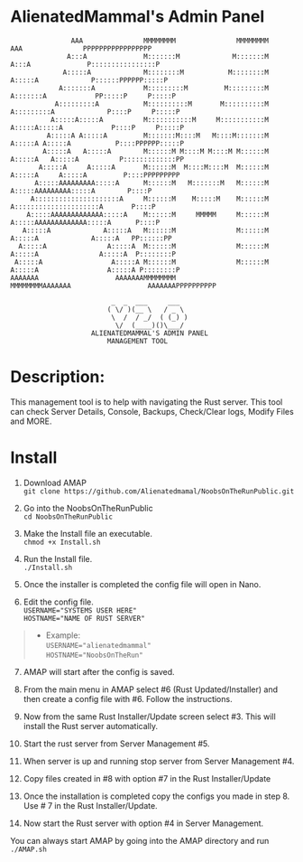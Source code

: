 # AlienatedMammal's Admin Panel 

```
       	       AAA               MMMMMMMM               MMMMMMMM               AAA               PPPPPPPPPPPPPPPPP
              A:::A              M:::::::M             M:::::::M              A:::A              P::::::::::::::::P
             A:::::A             M::::::::M           M::::::::M             A:::::A             P::::::PPPPPP:::::P
            A:::::::A            M:::::::::M         M:::::::::M            A:::::::A            PP:::::P     P:::::P
           A:::::::::A           M::::::::::M       M::::::::::M           A:::::::::A             P::::P     P:::::P
          A:::::A:::::A          M:::::::::::M     M:::::::::::M          A:::::A:::::A            P::::P     P:::::P
       	 A:::::A A:::::A         M:::::::M::::M   M::::M:::::::M         A:::::A A:::::A           P::::PPPPPP:::::P
        A:::::A   A:::::A        M::::::M M::::M M::::M M::::::M        A:::::A   A:::::A          P:::::::::::::PP
       A:::::A     A:::::A       M::::::M  M::::M::::M  M::::::M       A:::::A     A:::::A         P::::PPPPPPPPP  
      A:::::AAAAAAAAA:::::A      M::::::M   M:::::::M   M::::::M      A:::::AAAAAAAAA:::::A        P::::P    
     A:::::::::::::::::::::A     M::::::M    M:::::M    M::::::M     A:::::::::::::::::::::A       P::::P
    A:::::AAAAAAAAAAAAA:::::A    M::::::M     MMMMM     M::::::M    A:::::AAAAAAAAAAAAA:::::A      P::::P
   A:::::A             A:::::A   M::::::M               M::::::M   A:::::A             A:::::A   PP::::::PP
  A:::::A               A:::::A  M::::::M               M::::::M  A:::::A               A:::::A  P::::::::P
 A:::::A                 A:::::A M::::::M               M::::::M A:::::A                 A:::::A P::::::::P
AAAAAAA                   AAAAAAAMMMMMMMM               MMMMMMMMAAAAAAA                   AAAAAAAPPPPPPPPPP

					     _  _  ___     ___  
					    ( \/ )(__ \   / _ \ 
					     \  /  / _/  ( (_) )
					      \/  (____)()\___/ 
					ALIENATEDMAMMAL'S ADMIN PANEL
						MANAGEMENT TOOL
```

# Description: 
This management tool is to help with navigating the Rust server. This tool can check Server Details, 
Console, Backups, Check/Clear logs, Modify Files and MORE. 


# Install 
1) Download AMAP<br>
```git clone https://github.com/Alienatedmamal/NoobsOnTheRunPublic.git```

2) Go into the NoobsOnTheRunPublic<br>
   ```cd NoobsOnTheRunPublic```

3) Make the Install file an executable.<br>
```chmod +x Install.sh```

4) Run the Install file.<br>
```./Install.sh```

5) Once the installer is completed the config file will open in Nano.<br>

6) Edit the config file.<br>
```USERNAME="SYSTEMS USER HERE"```<br>
```HOSTNAME="NAME OF RUST SERVER"```<br>
>- Example:<br>
```USERNAME="alienatedmammal"```<br>
```HOSTNAME="NoobsOnTheRun"```

7) AMAP will start after the config is saved. 

8) From the main menu in AMAP select #6 (Rust Updated/Installer) and then create a config file with #6. 
   Follow the instructions. 

9) Now from the same Rust Installer/Update screen select #3.
   This will install the Rust server automatically. 

10) Start the rust server from Server Management #5.

11) When server is up and running stop server from Server Management #4.

12) Copy files created in #8 with option #7 in the Rust Installer/Update

10) Once the installation is completed copy the configs you made in step 8. 
    Use # 7 in the Rust Installer/Update.

11) Now start the Rust server with option #4 in Server Management. 




You can always start AMAP by going into the AMAP directory and run 
```./AMAP.sh```
   

